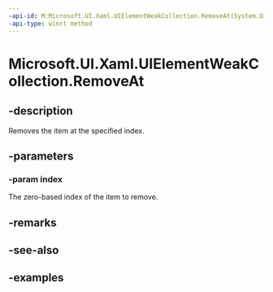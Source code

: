 ```yaml
---
-api-id: M:Microsoft.UI.Xaml.UIElementWeakCollection.RemoveAt(System.UInt32)
-api-type: winrt method
---
```


<!-- Method syntax.
public void UIElementWeakCollection.RemoveAt(UInt32 index)
-->

# Microsoft.UI.Xaml.UIElementWeakCollection.RemoveAt

## -description

Removes the item at the specified index.

## -parameters
### -param index

The zero-based index of the item to remove.

## -remarks

## -see-also

## -examples

